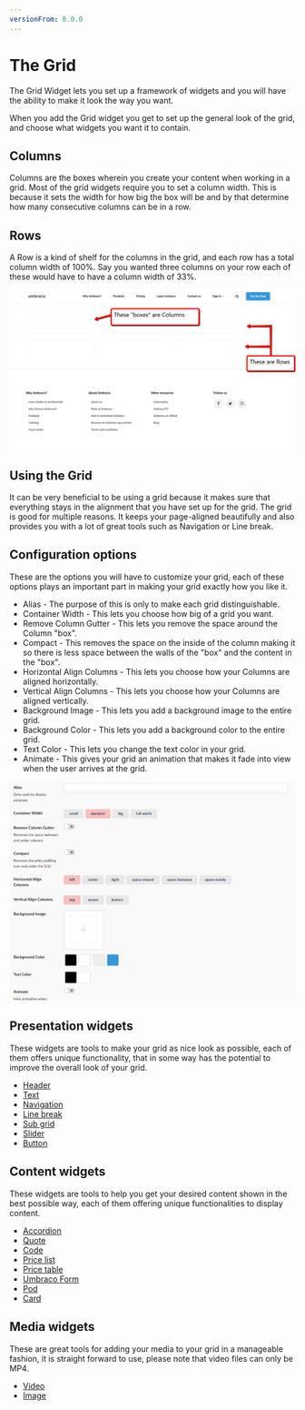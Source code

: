 ```yaml
---
versionFrom: 8.0.0
---
```


# The Grid

The Grid Widget lets you set up a framework of widgets and you will have the ability to make it look the way you want. 

When you add the Grid widget you get to set up the general look of the grid, and choose what widgets you want it  to contain.

## Columns

Columns are the boxes wherein you create your content when working in a grid. Most of the grid widgets require you to set a column width. This is because it sets the width for how big the box will be and by that determine how many consecutive columns can be in a row.

## Rows

A Row is a kind of shelf for the columns in the grid, and each row has a total column width of 100%. Say you wanted three columns on your row each of these would have to have a column width of 33%.

![Rows and Columns](images/Rows-Columns.png)

## Using the Grid

It can be very beneficial to be using a grid because it makes sure that everything stays in the alignment that you have set up for the grid.
The grid is good for multiple reasons. It keeps your page-aligned beautifully and also provides you with a lot of great tools such as Navigation or Line break.

## Configuration options

These are the options you will have to customize your grid, each of these options plays an important part in making your grid exactly how you like it.

- Alias - The purpose of this is only to make each grid distinguishable.
- Container Width - This lets you choose how big of a grid you want.
- Remove Column Gutter - This lets you remove the space around the Column "box".
- Compact - This removes the space on the inside of the column making it so there is less space between the walls of the "box" and the content in the "box".
- Horizontal Align Columns - This lets you choose how your Columns are aligned horizontally.
- Vertical Align Columns - This lets you choose how your Columns are aligned vertically.
- Background Image - This lets you add a background image to the entire grid.
- Background Color - This lets you add a background color to the entire grid.
- Text Color - This lets you change the text color in your grid.
- Animate - This gives your grid an animation that makes it fade into view when the user arrives at the grid.

![Grid Settings](images/Grid-Settings.png)

## Presentation widgets

These widgets are tools to make your grid as nice look as possible, each of them offers unique functionality, that in some way has the potential to improve the overall look of your grid.

- [Header](Header/index.md)
- [Text](Text/index.md)
- [Navigation](Navigation/index.md)
- [Line break](Line-break/index.md)
- [Sub grid](Sub-grid/index.md)
- [Slider](Slider/index.md)
- [Button](Button/index.md)

## Content widgets

These widgets are tools to help you get your desired content shown in the best possible way, each of them offering unique functionalities to display content.

- [Accordion](Accordion/index.md)
- [Quote](Quote/index.md)
- [Code](Code/index.md)
- [Price list](Price-list/index.md)
- [Price table](Price-table/index.md)
- [Umbraco Form](Umbraco-Form/index.md)
- [Pod](Pod/index.md)
- [Card](Card/index.md)

## Media widgets

These are great tools for adding your media to your grid in a manageable fashion, it is straight forward to use, please note that video files can only be MP4.

- [Video](Video/index.md)
- [Image](Image/index.md)
